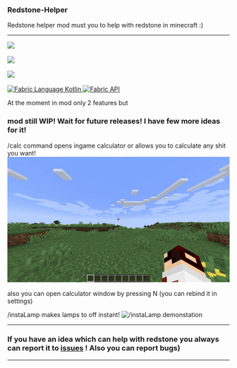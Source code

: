 ### Redstone-Helper
Redstone helper mod must you to help with redstone in minecraft :)

---

![](https://img.shields.io/badge/environment-client%2c%20opt%20server-536a9e?style=flat-square)

![](https://img.shields.io/badge/environment-client-1976d2?style=flat-square)

![](https://wakatime.com/badge/user/318edbcd-1d83-4173-b4ef-f0dd523b7526/project/17e5cf6f-645c-4aff-bf68-80a14c073738.svg?style=for-the-badge)

<div>
    <a title="Fabric Language Kotlin" href="https://minecraft.curseforge.com/projects/fabric-language-kotlin">
        <img src="https://i.imgur.com/c1DH9VL.png" alt="Fabric Language Kotlin" height="50" />
    </a>
    <a title="Fabric API" href="https://www.curseforge.com/minecraft/mc-mods/fabric-api">
        <img src="https://i.imgur.com/Ol1Tcf8.png" alt="Fabric API" height="50" />
    </a>
</div>


At the moment in mod only 2 features but
### mod still WIP! Wait for future releases! I have few more ideas for it!

/calc command opens ingame calculator or allows you to calculate any shit you want!
<img src="https://github.com/Bumer-32/Redstone-Helper/blob/main/doc/calc demonstration.gif?raw=true" alt="/calc demonstration">

also you can open calculator window by pressing N (you can rebind it in settings)

/instaLamp makes lamps to off instant!
<img src="https://github.com/Bumer-32/Redstone-Helper/blob/main/doc/instaLamp%20demonstration.gif?raw=true" alt="/instaLamp demonstation">

---
### If you have an idea which can help with redstone you always can report it to <a href="https://github.com/Bumer-32/Redstone-Helper/issues">issues</a> ! Also you can report bugs)

---